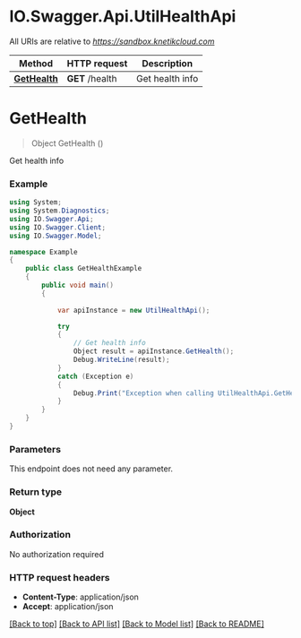 # IO.Swagger.Api.UtilHealthApi

All URIs are relative to *https://sandbox.knetikcloud.com*

Method | HTTP request | Description
------------- | ------------- | -------------
[**GetHealth**](UtilHealthApi.md#gethealth) | **GET** /health | Get health info


<a name="gethealth"></a>
# **GetHealth**
> Object GetHealth ()

Get health info

### Example
```csharp
using System;
using System.Diagnostics;
using IO.Swagger.Api;
using IO.Swagger.Client;
using IO.Swagger.Model;

namespace Example
{
    public class GetHealthExample
    {
        public void main()
        {
            
            var apiInstance = new UtilHealthApi();

            try
            {
                // Get health info
                Object result = apiInstance.GetHealth();
                Debug.WriteLine(result);
            }
            catch (Exception e)
            {
                Debug.Print("Exception when calling UtilHealthApi.GetHealth: " + e.Message );
            }
        }
    }
}
```

### Parameters
This endpoint does not need any parameter.

### Return type

**Object**

### Authorization

No authorization required

### HTTP request headers

 - **Content-Type**: application/json
 - **Accept**: application/json

[[Back to top]](#) [[Back to API list]](../README.md#documentation-for-api-endpoints) [[Back to Model list]](../README.md#documentation-for-models) [[Back to README]](../README.md)

